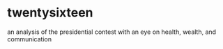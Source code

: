 # twentysixteen
an analysis of the presidential contest with an eye on health, wealth, and communication